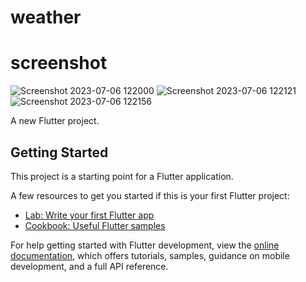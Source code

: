 # weather

# screenshot

![Screenshot 2023-07-06 122000](https://github.com/bikashparida/Weather_App/assets/125130144/94911e02-ae15-4709-9c3f-42ab0a07e08f)
![Screenshot 2023-07-06 122121](https://github.com/bikashparida/Weather_App/assets/125130144/f6a6d4b3-d8b3-4857-818c-d3bae3c7d8e6)
![Screenshot 2023-07-06 122156](https://github.com/bikashparida/Weather_App/assets/125130144/ed4ab3ae-ef1c-4fe2-9d80-9f24fe825722)

A new Flutter project.

## Getting Started

This project is a starting point for a Flutter application.

A few resources to get you started if this is your first Flutter project:

- [Lab: Write your first Flutter app](https://docs.flutter.dev/get-started/codelab)
- [Cookbook: Useful Flutter samples](https://docs.flutter.dev/cookbook)

For help getting started with Flutter development, view the
[online documentation](https://docs.flutter.dev/), which offers tutorials,
samples, guidance on mobile development, and a full API reference.
